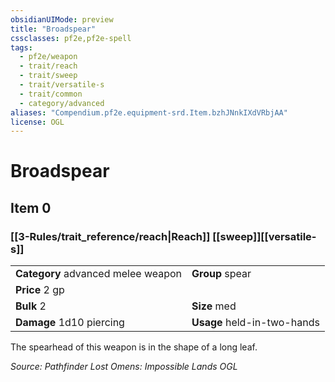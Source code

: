 ```yaml
---
obsidianUIMode: preview
title: "Broadspear"
cssclasses: pf2e,pf2e-spell
tags:
  - pf2e/weapon
  - trait/reach
  - trait/sweep
  - trait/versatile-s
  - trait/common
  - category/advanced
aliases: "Compendium.pf2e.equipment-srd.Item.bzhJNnkIXdVRbjAA"
license: OGL
---
```

# Broadspear
## Item 0
### [[3-Rules/trait_reference/reach|Reach]] [[sweep]][[versatile-s]]

|  |  |
| -- | -- |
| **Category** advanced melee weapon | **Group** spear |
| **Price** 2 gp |  |
| **Bulk** 2 | **Size** med |
| **Damage** 1d10 piercing  | **Usage** held-in-two-hands |



The spearhead of this weapon is in the shape of a long leaf.

*Source: Pathfinder Lost Omens: Impossible Lands*
*OGL*